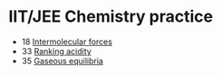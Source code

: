 # IIT/JEE Chemistry practice

- 18 [Intermolecular forces](intermolecular-forces)
- 33 [Ranking acidity](ranking-acidity)
- 35 [Gaseous equilibria](gaseous-equilibria)